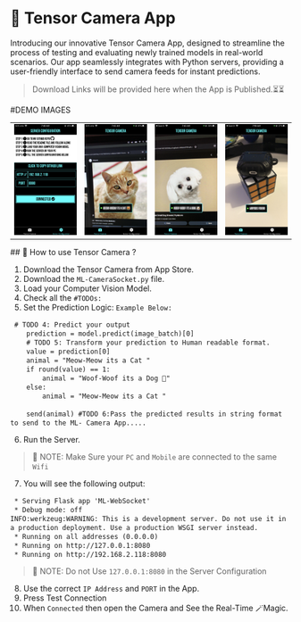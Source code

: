# 📸 Tensor Camera App
Introducing our innovative Tensor Camera App, designed to streamline the process of testing and evaluating newly trained models in real-world scenarios. Our app seamlessly integrates with Python servers, providing a user-friendly interface to send camera feeds for instant predictions.

>Download Links will be provided here when the App is Published.⏳⏳


#DEMO IMAGES
<table>
  <tr>
    <td><img src="/IMG_3738.PNG" alt="Server Config Screen" title="Server Config Screen" width="200"></td>
    <td><img src="/IMG_3743.PNG" alt="Cat Pred" title="Cat Pred" width="200"></td>
    <td><img src="/IMG_3744.PNG" alt="Dog Pred" title="Dog Pred" width="200"></td>
    <td><img src="/IMG_3748.PNG" alt="Airpods Found" title="Airpods Found" width="200"></td>
  </tr>
</table>
## 🤔 How to use Tensor Camera ?

1. Download the Tensor Camera from App Store.
2. Download the `ML-CameraSocket.py` file.
3. Load your Computer Vision Model.
4. Check all the `#TODOs:`
5. Set the Prediction Logic: `Example Below:`
```
 # TODO 4: Predict your output
    prediction = model.predict(image_batch)[0] 
    # TODO 5: Transform your prediction to Human readable format.
    value = prediction[0]
    animal = "Meow-Meow its a Cat "
    if round(value) == 1:
        animal = "Woof-Woof its a Dog 🐶"
    else:
        animal = "Meow-Meow its a Cat "

    send(animal) #TODO 6:Pass the predicted results in string format to send to the ML- Camera App.....

```
6. Run the Server.

>📝 NOTE: Make Sure your `PC` and `Mobile` are connected to the same `Wifi`

7. You will see the following output:
```
 * Serving Flask app 'ML-WebSocket'
 * Debug mode: off
INFO:werkzeug:WARNING: This is a development server. Do not use it in a production deployment. Use a production WSGI server instead.
 * Running on all addresses (0.0.0.0)
 * Running on http://127.0.0.1:8080
 * Running on http://192.168.2.118:8080
 ```

>📝 NOTE: Do not Use `127.0.0.1:8080` in the Server Configuration

8. Use the correct `IP Address` and `PORT` in the App.
9. Press Test Connection
10. When `Connected` then open the Camera and See the Real-Time 🪄Magic.

